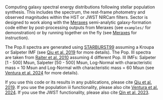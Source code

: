 Computing galaxy spectral energy distributions following stellar population synthesis. This includes the spectrum, the rest-frame photometry and observed magnitudes within the HST or JWST NIRCam filters. Sector is designed to work along with the [Meraxes](https://github.com/smutch/meraxes) semi-analytic galaxy-formation code either by post-processing outputs from Meraxes (see `examples/` for demonstration) or by running together on the fly (see [Meraxes](https://github.com/smutch/meraxes) for instruction). 

The Pop.II spectra are generated using [STARBURST99](https://www.stsci.edu/science/starburst99/docs/default.htm) assuming a Kroupa or Salpeter IMF (see [Qiu et al. 2019](https://ui.adsabs.harvard.edu/abs/2019MNRAS.489.1357Qi) for more details). The Pop. III spectra are taken from [Raiter et al. 2010](https://ui.adsabs.harvard.edu/abs/2010A%26A...523A..64R) assuming 4 different Pop. III IMFs: Salpeter [1 - 500] Msun, Salpeter [50 - 500] Msun, Log-Normal with characteristic mass = 10 Msun and Log-Normal with characteristic mass = 60 Msun (see [Ventura et al. 2024](https://ui.adsabs.harvard.edu/abs/2024arXiv240107396V) for more details).

If you use this code or its results in any publications, please cite [Qiu et al. 2019](https://ui.adsabs.harvard.edu/abs/2019MNRAS.489.1357Qi). If you use the population iii functionality, please also cite [Ventura et al. 2024](https://ui.adsabs.harvard.edu/abs/2024arXiv240107396V). If you use the JWST functionality, please also cite [Qin et al. 2023](https://ui.adsabs.harvard.edu/abs/2023MNRAS.526.1324Q).
